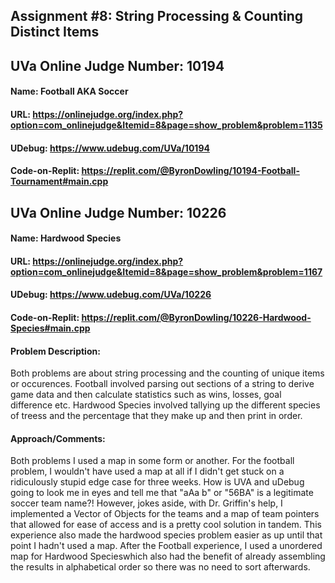 ## Assignment #8: String Processing & Counting Distinct Items

## UVa Online Judge Number: 10194
#### Name: Football AKA Soccer
#### URL: https://onlinejudge.org/index.php?option=com_onlinejudge&Itemid=8&page=show_problem&problem=1135
#### UDebug: https://www.udebug.com/UVa/10194
#### Code-on-Replit: https://replit.com/@ByronDowling/10194-Football-Tournament#main.cpp

## UVa Online Judge Number: 10226
#### Name: Hardwood Species
#### URL: https://onlinejudge.org/index.php?option=com_onlinejudge&Itemid=8&page=show_problem&problem=1167
#### UDebug: https://www.udebug.com/UVa/10226
#### Code-on-Replit: https://replit.com/@ByronDowling/10226-Hardwood-Species#main.cpp

#### Problem Description:
Both problems are about string processing and the counting of unique items or occurences. Football involved parsing out sections of a string to derive game data and then calculate statistics such as wins, losses, goal difference etc. Hardwood Species involved tallying up the different species of treess and the percentage that they make up and then print in order. 

#### Approach/Comments:
Both problems I used a map in some form or another. For the football problem, I wouldn't have used a map at all if I didn't get stuck on a ridiculously stupid edge case for three weeks. How is UVA and uDebug going to look me in eyes and tell me that "aAa b" or "56BA" is a legitimate soccer team name?! However, jokes aside, with Dr. Griffin's help, I implemented a Vector of Objects for the teams and a map of team pointers that allowed for ease of access and is a pretty cool solution in tandem. This experience also made the hardwood species problem easier as up until that point I hadn't used a map. After the Football experience, I used a unordered map for Hardwood Specieswhich also had the benefit of already assembling the results in alphabetical order so there was no need to sort afterwards.
